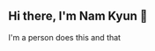 ## Hi there, I'm Nam Kyun 👋

I'm a person does this and that

<!-- ![Anurag's GitHub stats](https://github-readme-stats.vercel.app/api?username=BluePigKYUN&show_icons=true&theme=radical) -->

<!--
**BluePigKYUN/BluePigKYUN** is a ✨ _special_ ✨ repository because its `README.md` (this file) appears on your GitHub profile.

Here are some ideas to get you started:

- 🔭 I’m currently working on ...
- 🌱 I’m currently learning ...
- 👯 I’m looking to collaborate on ...
- 🤔 I’m looking for help with ...
- 💬 Ask me about ...
- 📫 How to reach me: ...
- 😄 Pronouns: ...
- ⚡ Fun fact: ...
-->
